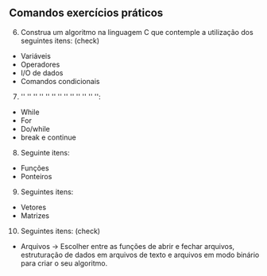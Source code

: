 ## Comandos exercícios práticos

6. Construa um algoritmo na linguagem C que contemple a utilização dos seguintes itens: (check)
- Variáveis
- Operadores
- I/O de dados
- Comandos condicionais

7. '' '' '' '' '' '' '' '' '' '' '' '' '':
- While
- For
- Do/while
- break e continue

8. Seguinte itens:
- Funções
- Ponteiros

9. Seguintes itens:
- Vetores
- Matrizes

10. Seguintes itens: (check)
- Arquivos -> Escolher entre as funções de abrir e fechar arquivos, estruturação de dados em arquivos de texto e arquivos em modo binário para criar o seu algoritmo. 

